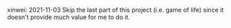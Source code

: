 
xinwei:  2021-11-03 Skip the last part of this project (i.e. game of life) since it doesn't provide much value for me to do it.
